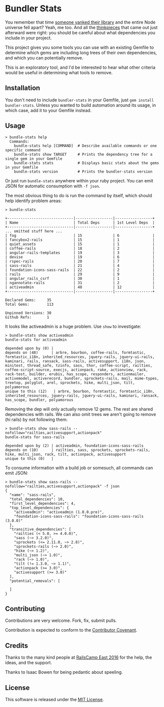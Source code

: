 Bundler Stats
=============

You remember that time [someone yanked their library](http://blog.npmjs.org/post/141577284765/kik-left-pad-and-npm)
and the entire Node universe fell apart? Yeah, me too. And all the
[thinkpieces](http://www.haneycodes.net/npm-left-pad-have-we-forgotten-how-to-program/)
that came out just afterward were right: you should be careful about
what dependencies you include in your project.

This project gives you some tools you can use with an existing Gemfile to
determine which gems are including long trees of their own dependencies,
and which you can potentially remove.

This is an exploratory tool, and I'd be interested to hear what other criteria
would be useful in determining what tools to remove.

Installation
------------

You don't need to include `bundler-stats` in your Gemfile, just
`gem install bundler-stats`. Unless you wanted to build automation around its
usage, in which case, add it to your Gemfile instead. 


Usage
------------

    > bundle-stats help
      Commands:
        bundle-stats help [COMMAND]  # Describe available commands or one specific command
        bundle-stats show TARGET     # Prints the dependency tree for a single gem in your Gemfile
        bundle-stats stats           # Displays basic stats about the gems in your Gemfile
        bundle-stats version         # Prints the bundler-stats version

Or just run `bundle-stats` anywhere within your ruby project. You can emit JSON
for automatic consumption with `-f json`.

The most obvious thing to do is run the command by itself, which should help identify problem areas:

    > bundle-stats

    +------------------------------|-----------------|-----------------+
    | Name                         | Total Deps      | 1st Level Deps  |
    +------------------------------|-----------------|-----------------+
    ... omitted stuff here ...
    | fog                          | 15              | 6               |
    | fancybox2-rails              | 15              | 1               |
    | quiet_assets                 | 15              | 1               |
    | coffee-rails                 | 18              | 2               |
    | angular-rails-templates      | 19              | 3               |
    | devise                       | 19              | 6               |
    | rspec-rails                  | 20              | 7               |
    | sass-rails                   | 21              | 4               |
    | foundation-icons-sass-rails  | 22              | 2               |
    | rails                        | 29              | 9               |
    | angular_rails_csrf           | 30              | 1               |
    | ngannotate-rails             | 31              | 2               |
    | activeadmin                  | 48              | 12              |
    +------------------------------|-----------------|-----------------+

    Declared Gems:     35
    Total Gems:        113

    Unpinned Versions: 30
    Github Refs:       1

It looks like activeadmin is a huge problem. Use `show` to investigate:

    > bundle-stats show activeadmin
    bundle-stats for activeadmin

    depended upon by (0) |
    depends on (48)      | arbre, bourbon, coffee-rails, formtastic, formtastic_i18n, inherited_resources, jquery-rails, jquery-ui-rails, kaminari, rails, ransack, sass-rails, activesupport, i18n, json, minitest, thread_safe, tzinfo, sass, thor, coffee-script, railties, coffee-script-source, execjs, actionpack, rake, actionview, rack, rack-test, builder, erubis, has_scope, responders, actionmailer, activemodel, activerecord, bundler, sprockets-rails, mail, mime-types, treetop, polyglot, arel, sprockets, hike, multi_json, tilt, polyamorous
    unique to this (12)   | arbre, bourbon, formtastic, formtastic_i18n, inherited_resources, jquery-rails, jquery-ui-rails, kaminari, ransack, has_scope, bundler, polyamorous

Removing the dep will only actually remove 12 gems. The rest are shared dependencies with rails. We can also omit trees we aren't going to remove (hi rails) by not following them:

    > bundle-stats show sass-rails --nofollow="railties,activesupport,actionpack"
    bundle-stats for sass-rails

    depended upon by (2) | activeadmin, foundation-icons-sass-rails
    depends on (10)      | railties, sass, sprockets, sprockets-rails, hike, multi_json, rack, tilt, actionpack, activesupport
    unique to this (0)   |

To consume information with a build job or somesuch, all commands can emit JSON:

    > bundle-stats show sass-rails --nofollow="railties,activesupport,actionpack" -f json
    {
      "name": "sass-rails",
      "total_dependencies": 10,
      "first_level_dependencies": 4,
      "top_level_dependencies": {
        "activeadmin": "activeadmin (1.0.0.pre)",
        "foundation-icons-sass-rails": "foundation-icons-sass-rails (3.0.0)"
      },
      "transitive_dependencies": [
        "railties (< 5.0, >= 4.0.0)",
        "sass (~> 3.2.0)",
        "sprockets (<= 2.11.0, ~> 2.8)",
        "sprockets-rails (~> 2.0)",
        "hike (~> 1.2)",
        "multi_json (~> 1.0)",
        "rack (~> 1.0)",
        "tilt (!= 1.3.0, ~> 1.1)",
        "actionpack (>= 3.0)",
        "activesupport (>= 3.0)"
      ],
      "potential_removals": [

      ]
    }

Contributing
------------

Contributions are very welcome. Fork, fix, submit pulls.

Contribution is expected to conform to the [Contributor Covenant](https://github.com/jmmastey/bundler-stats/blob/master/CODE_OF_CONDUCT.md).


Credits
-------

Thanks to the many kind people at [RailsCamp East 2016](http://east.railscamp.com)
for the help, the ideas, and the support.

Thanks to Isaac Bowen for being pedantic about speeling.

License
-------

This software is released under the [MIT License](https://github.com/jmmastey/bundler-stats/blob/master/MIT-LICENSE).
